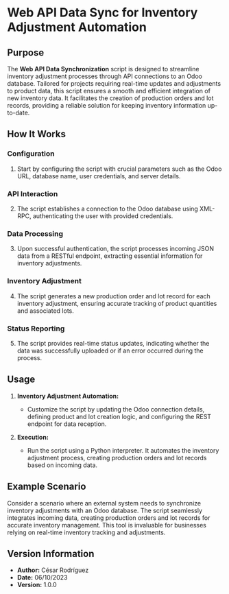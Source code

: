 # Web API Data Sync for Inventory Adjustment Automation

## Purpose

The **Web API Data Synchronization** script is designed to streamline inventory adjustment processes through API connections to an Odoo database. Tailored for projects requiring real-time updates and adjustments to product data, this script ensures a smooth and efficient integration of new inventory data. It facilitates the creation of production orders and lot records, providing a reliable solution for keeping inventory information up-to-date.

## How It Works

### Configuration

1. Start by configuring the script with crucial parameters such as the Odoo URL, database name, user credentials, and server details.

### API Interaction

2. The script establishes a connection to the Odoo database using XML-RPC, authenticating the user with provided credentials.

### Data Processing

3. Upon successful authentication, the script processes incoming JSON data from a RESTful endpoint, extracting essential information for inventory adjustments.

### Inventory Adjustment

4. The script generates a new production order and lot record for each inventory adjustment, ensuring accurate tracking of product quantities and associated lots.

### Status Reporting

5. The script provides real-time status updates, indicating whether the data was successfully uploaded or if an error occurred during the process.

## Usage

1. **Inventory Adjustment Automation:**
   - Customize the script by updating the Odoo connection details, defining product and lot creation logic, and configuring the REST endpoint for data reception.

2. **Execution:**
   - Run the script using a Python interpreter. It automates the inventory adjustment process, creating production orders and lot records based on incoming data.

## Example Scenario

Consider a scenario where an external system needs to synchronize inventory adjustments with an Odoo database. The script seamlessly integrates incoming data, creating production orders and lot records for accurate inventory management. This tool is invaluable for businesses relying on real-time inventory tracking and adjustments.

## Version Information

- **Author:** César Rodríguez
- **Date:** 06/10/2023
- **Version:** 1.0.0
